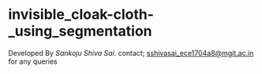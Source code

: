 # invisible_cloak-cloth-_using_segmentation
Developed By *Sankoju Shiva Sai*.
contact; sshivasai_ece1704a8@mgit.ac.in for any queries
